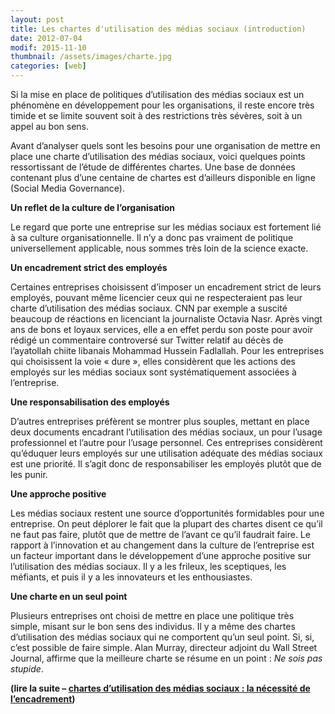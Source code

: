 ```yaml
---
layout: post
title: Les chartes d'utilisation des médias sociaux (introduction)
date: 2012-07-04
modif: 2015-11-10
thumbnail: /assets/images/charte.jpg
categories: [web]
---
```


Si la mise en place de politiques d’utilisation des médias sociaux est un phénomène en développement pour les organisations, il reste encore très timide et se limite souvent soit à des restrictions très sévères, soit à un appel au bon sens.

Avant d’analyser quels sont les besoins pour une organisation de mettre en place une charte d’utilisation des médias sociaux, voici quelques points ressortissant de l’étude de différentes chartes. Une base de données contenant plus d’une centaine de chartes est d’ailleurs disponible en ligne (Social Media Governance).

**Un reflet de la culture de l’organisation**

Le regard que porte une entreprise sur les médias sociaux est fortement lié à sa culture organisationnelle. Il n’y a donc pas vraiment de politique universellement applicable, nous sommes très loin de la science exacte.

**Un encadrement strict des employés**

Certaines entreprises choisissent d’imposer un encadrement strict de leurs employés, pouvant même licencier ceux qui ne respecteraient pas leur charte d’utilisation des médias sociaux. CNN par exemple a suscité beaucoup de réactions en licenciant la journaliste Octavia Nasr. Après vingt ans de bons et loyaux services, elle a en effet perdu son poste pour avoir rédigé un commentaire controversé sur Twitter relatif au décès de l’ayatollah chiite libanais Mohammad Hussein Fadlallah.
Pour les entreprises qui choisissent la voie « dure », elles considèrent que les actions des employés sur les médias sociaux sont systématiquement associées à l’entreprise.

**Une responsabilisation des employés**

D’autres entreprises préfèrent se montrer plus souples, mettant en place deux documents encadrant l’utilisation des médias sociaux, un pour l’usage professionnel et l’autre pour l’usage personnel. Ces entreprises considèrent qu’éduquer leurs employés sur une utilisation adéquate des médias sociaux est une priorité. Il s’agit donc de responsabiliser les employés plutôt que de les punir.

**Une approche positive**

Les médias sociaux restent une source d’opportunités formidables pour une entreprise. On peut déplorer le fait que la plupart des chartes disent ce qu’il ne faut pas faire, plutôt que de mettre de l’avant ce qu’il faudrait faire. Le rapport à l’innovation et au changement dans la culture de l’entreprise est un facteur important dans le développement d’une approche positive sur l’utilisation des médias sociaux. Il y a les frileux, les sceptiques, les méfiants, et puis il y a les innovateurs et les enthousiastes.

**Une charte en un seul point**

Plusieurs entreprises ont choisi de mettre en place une politique très simple, misant sur le bon sens des individus. Il y a même des chartes d’utilisation des médias sociaux qui ne comportent qu’un seul point. Si, si, c’est possible de faire simple. Alan Murray, directeur adjoint du Wall Street Journal, affirme que la meilleure charte se résume en un point : _Ne sois pas stupide_.

**(lire la suite – [chartes d’utilisation des médias sociaux : la nécessité de l’encadrement](les-chartes-dutilisation-des-medias-sociaux-encadrer.html))**
